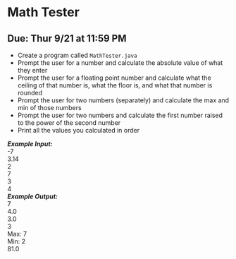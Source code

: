 # Math Tester

## Due: Thur 9/21 at 11:59 PM

- Create a program called `MathTester.java`
- Prompt the user for a number and calculate the absolute value of what they enter
- Prompt the user for a floating point number and calculate what the ceiling of that number is, what the floor is, and what that number is rounded
- Prompt the user for two numbers (separately) and calculate the max and min of those numbers
- Prompt the user for two numbers and calculate the first number raised to the power of the second number
- Print all the values you calculated in order

***Example Input:***\
-7\
3.14\
2\
7\
3\
4\
***Example Output:***\
7\
4.0\
3.0\
3\
Max: 7\
Min: 2\
81.0
